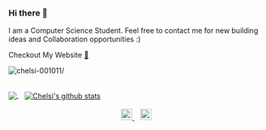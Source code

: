 ### Hi there 👋

<p>I am a Computer Science Student. Feel free to contact me for new building ideas and Collaboration opportunities :)</p>
<p>Checkout My Website <a href="https://myplace13.netlify.app/">🔗</a></p>

<p align="left"> <img src=https://komarev.com/ghpvc/?username=chelsi-001011 alt=chelsi-001011/></p>

<br/>
<a href="https://github.com/chelsi-001011">
  <img align="center" src="https://github-readme-stats.vercel.app/api/top-langs/?username=chelsi-001011&theme=light&hide_langs_below=1" />
</a>
&nbsp;&nbsp;
<a href="https://github.com/chelsi-001011">
 <img align="center" src="https://github-readme-stats.vercel.app/api?username=chelsi-001011&show_icons=true&theme=light&line_height=27" alt="Chelsi's github stats"/>
</a>
<br/>
<br/>
<div align="center">
<a href="https://www.linkedin.com/in/chelsirawat/">
  <img  alt="Chelsi's Linkdein" width="22px" src="https://cdn.jsdelivr.net/npm/simple-icons@v3/icons/linkedin.svg" />
</a>&nbsp;&nbsp;
<a href="https://github.com/chelsi-001011">
  <img alt="Chelsi's Github" width="22px" src="https://cdn.jsdelivr.net/npm/simple-icons@v3/icons/github.svg" /> 
  </a>
</div>
<!--
**chelsi-001011/chelsi-001011** is a ✨ _special_ ✨ repository because its `README.md` (this file) appears on your GitHub profile.

Here are some ideas to get you started:

- 🔭 I’m currently working on ...
- 🌱 I’m currently learning ...
- 👯 I’m looking to collaborate on ...
- 🤔 I’m looking for help with ...
- 💬 Ask me about ...
- 📫 How to reach me: ...
- 😄 Pronouns: ...
- ⚡ Fun fact: ...
-->

